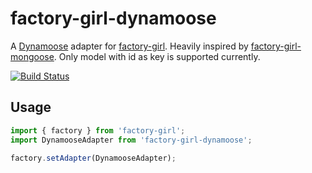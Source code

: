 factory-girl-dynamoose
=====================

A [Dynamoose](https://dynamoosejs.com/) adapter for [factory-girl](https://github.com/aexmachina/factory-girl). Heavily inspired by [factory-girl-mongoose](https://github.com/jesseclark/factory-girl-mongoose). Only model with id as key is supported currently.

[![Build Status](https://travis-ci.org/EONIQ/factory-girl-dynamoose.png)](https://travis-ci.org/EONIQ/factory-girl-dynamoose)

## Usage

```javascript
import { factory } from 'factory-girl';
import DynamooseAdapter from 'factory-girl-dynamoose';

factory.setAdapter(DynamooseAdapter);
```
